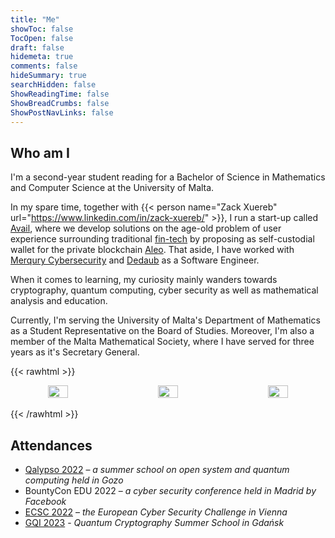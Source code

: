 ```yaml
---
title: "Me"
showToc: false
TocOpen: false
draft: false
hidemeta: true
comments: false
hideSummary: true
searchHidden: false
ShowReadingTime: false
ShowBreadCrumbs: false
ShowPostNavLinks: false
---
```


## Who am I

I'm a second-year student reading for a Bachelor of Science in Mathematics and Computer Science at the University of Malta.

In my spare time, together with {{< person name="Zack Xuereb" url="https://www.linkedin.com/in/zack-xuereb/" >}}, I run a start-up called [Avail](https://twitter.com/AvailWallet), where we develop solutions on the age-old problem of user experience surrounding traditional [fin-tech](https://www.forbes.com/advisor/banking/what-is-fintech/) by proposing as self-custodial wallet for the private blockchain [Aleo](https://www.aleo.org/). That aside, I have worked with [Merqury Cybersecurity](https://www.merqury.eu/) and [Dedaub](https://dedaub.com) as a Software Engineer.

When it comes to learning, my curiosity mainly wanders towards cryptography,
quantum computing, cyber security as well as mathematical analysis and
education. 

Currently, I'm serving the University of Malta's Department of Mathematics as a Student Representative on the Board of Studies. Moreover, I'm also a member of the Malta Mathematical Society, where I have served for three years as it's Secretary General.

{{< rawhtml >}}
</br>
<center>
<div style="display: flex; flex-direction: row; justify-content: center; gap: 50px">
    <img width="25%" style="cursor: pointer" src="https://luke.collins.mt/um.png" onclick="javascript:window.location.href='https://um.edu.mt/science/maths/'"/>
    <img width="25%" style="cursor: pointer" src="https://applab.com.mt/_next/static/media/try2.92f05c1c.svg" onclick="javascript:window.location.href='https://applab.com.mt'"/>
    <img width="25%" style="cursor: pointer" src="/mms_logo.png" onclick="javascript:window.location.href='https://facebook.com/maltamathsoc'"/>
</div>
</center>
</br>
{{< /rawhtml >}}


## Attendances

-  [Qalypso 2022](https://twitter.com/qalypsoschool) – *a summer school on open system and quantum computing held in Gozo*
- BountyCon EDU 2022  – *a cyber security conference held in Madrid by Facebook*
- [ECSC 2022](https://www.ecsc2022.eu/) – *the European Cyber Security Challenge in Vienna*
- [GQI 2023](https://gqi.ug.edu.pl/) -  *Quantum Cryptography Summer School in Gdańsk*
